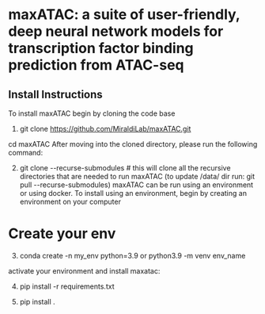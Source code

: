 # maxATAC: a suite of user-friendly, deep neural network models for transcription factor binding prediction from ATAC-seq

## Install Instructions

To install maxATAC begin by cloning the code base
1. git clone https://github.com/MiraldiLab/maxATAC.git

cd maxATAC
After moving into the cloned directory, please run the following command:

2. git clone --recurse-submodules # this will clone all the recursive directories that are needed to run maxATAC
(to update /data/ dir run: git pull --recurse-submodules)
maxATAC can be run using an environment or using docker. To install using an environment, begin by creating an environment on your computer

# Create your env
3. conda create -n my_env python=3.9 or python3.9 -m venv env_name

activate your environment and install maxatac:

4. pip install -r requirements.txt 

5. pip install . 


